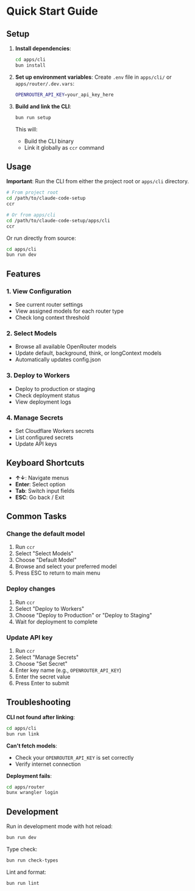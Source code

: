 # Quick Start Guide

## Setup

1. **Install dependencies**:

   ```bash
   cd apps/cli
   bun install
   ```

2. **Set up environment variables**:
   Create `.env` file in `apps/cli/` or `apps/router/.dev.vars`:

   ```bash
   OPENROUTER_API_KEY=your_api_key_here
   ```

3. **Build and link the CLI**:

   ```bash
   bun run setup
   ```

   This will:

   - Build the CLI binary
   - Link it globally as `ccr` command

## Usage

**Important**: Run the CLI from either the project root or `apps/cli` directory.

```bash
# From project root
cd /path/to/claude-code-setup
ccr

# Or from apps/cli
cd /path/to/claude-code-setup/apps/cli
ccr
```

Or run directly from source:

```bash
cd apps/cli
bun run dev
```

## Features

### 1. View Configuration

- See current router settings
- View assigned models for each router type
- Check long context threshold

### 2. Select Models

- Browse all available OpenRouter models
- Update default, background, think, or longContext models
- Automatically updates config.json

### 3. Deploy to Workers

- Deploy to production or staging
- Check deployment status
- View deployment logs

### 4. Manage Secrets

- Set Cloudflare Workers secrets
- List configured secrets
- Update API keys

## Keyboard Shortcuts

- **↑↓**: Navigate menus
- **Enter**: Select option
- **Tab**: Switch input fields
- **ESC**: Go back / Exit

## Common Tasks

### Change the default model

1. Run `ccr`
2. Select "Select Models"
3. Choose "Default Model"
4. Browse and select your preferred model
5. Press ESC to return to main menu

### Deploy changes

1. Run `ccr`
2. Select "Deploy to Workers"
3. Choose "Deploy to Production" or "Deploy to Staging"
4. Wait for deployment to complete

### Update API key

1. Run `ccr`
2. Select "Manage Secrets"
3. Choose "Set Secret"
4. Enter key name (e.g., `OPENROUTER_API_KEY`)
5. Enter the secret value
6. Press Enter to submit

## Troubleshooting

**CLI not found after linking**:

```bash
cd apps/cli
bun run link
```

**Can't fetch models**:

- Check your `OPENROUTER_API_KEY` is set correctly
- Verify internet connection

**Deployment fails**:

```bash
cd apps/router
bunx wrangler login
```

## Development

Run in development mode with hot reload:

```bash
bun run dev
```

Type check:

```bash
bun run check-types
```

Lint and format:

```bash
bun run lint
```

